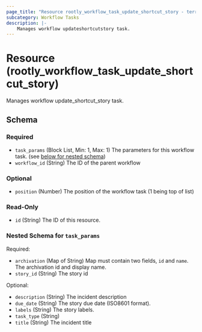 ```yaml
---
page_title: "Resource rootly_workflow_task_update_shortcut_story - terraform-provider-rootly"
subcategory: Workflow Tasks
description: |-
    Manages workflow updateshortcutstory task.
---
```


# Resource (rootly_workflow_task_update_shortcut_story)

Manages workflow update_shortcut_story task.

<!-- schema generated by tfplugindocs -->
## Schema

### Required

- `task_params` (Block List, Min: 1, Max: 1) The parameters for this workflow task. (see [below for nested schema](#nestedblock--task_params))
- `workflow_id` (String) The ID of the parent workflow

### Optional

- `position` (Number) The position of the workflow task (1 being top of list)

### Read-Only

- `id` (String) The ID of this resource.

<a id="nestedblock--task_params"></a>
### Nested Schema for `task_params`

Required:

- `archivation` (Map of String) Map must contain two fields, `id` and `name`. The archivation id and display name.
- `story_id` (String) The story id

Optional:

- `description` (String) The incident description
- `due_date` (String) The story due date (ISO8601 format).
- `labels` (String) The story labels.
- `task_type` (String)
- `title` (String) The incident title
